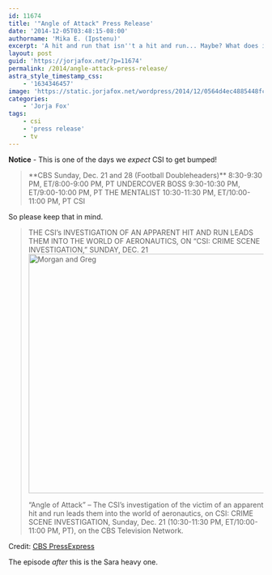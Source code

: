 ```yaml
---
id: 11674
title: '"Angle of Attack" Press Release'
date: '2014-12-05T03:48:15-08:00'
authorname: 'Mika E. (Ipstenu)'
excerpt: 'A hit and run that isn''t a hit and run... Maybe? What does it have to do with planes, though?'
layout: post
guid: 'https://jorjafox.net/?p=11674'
permalink: /2014/angle-attack-press-release/
astra_style_timestamp_css:
    - '1634346457'
image: 'https://static.jorjafox.net/wordpress/2014/12/0564d4ec4885448fc55b26b11c1ae743-feat.png'
categories:
    - 'Jorja Fox'
tags:
    - csi
    - 'press release'
    - tv
---
```


**Notice** - This is one of the days we _expect_ CSI to get bumped!
<blockquote>**CBS Sunday, Dec. 21 and 28 (Football Doubleheaders)**
8:30-9:30 PM, ET/8:00-9:00 PM, PT UNDERCOVER BOSS
9:30-10:30 PM, ET/9:00-10:00 PM, PT THE MENTALIST
10:30-11:30 PM, ET/10:00-11:00 PM, PT CSI</blockquote>
So please keep that in mind.
<blockquote>THE CSI’s INVESTIGATION OF AN APPARENT HIT AND RUN LEADS THEM INTO THE WORLD OF AERONAUTICS, ON “CSI: CRIME SCENE INVESTIGATION,” SUNDAY, DEC. 21

<img class="aligncenter size-full wp-image-11675" src="//static.jorjafox.net/wordpress/2014/12/0564d4ec4885448fc55b26b11c1ae7431.png" alt="Morgan and Greg" width="700" height="473" />

“Angle of Attack” – The CSI’s investigation of the victim of an apparent hit and run leads them into the world of aeronautics, on CSI: CRIME SCENE INVESTIGATION, Sunday, Dec. 21 (10:30-11:30 PM, ET/10:00-11:00 PM, PT), on the CBS Television Network.</blockquote>
Credit: <a href="http://www.cbspressexpress.com/cbs-entertainment/releases/view?id=41407">CBS PressExpress</a>

The episode _after_ this is the Sara heavy one.
